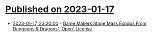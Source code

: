# [Published on 2023-01-17](index.md)

* [2023-01-17, 23:20:00](https://games.slashdot.org/story/23/01/17/2146243/game-makers-stage-mass-exodus-from-dungeons-dragons-open-license?utm_source=rss1.0mainlinkanon&utm_medium=feed) - [Game Makers Stage Mass Exodus From Dungeons &amp; Dragons' 'Open' License](https://games.slashdot.org/story/23/01/17/2146243/game-makers-stage-mass-exodus-from-dungeons-dragons-open-license?utm_source=rss1.0mainlinkanon&utm_medium=feed)
